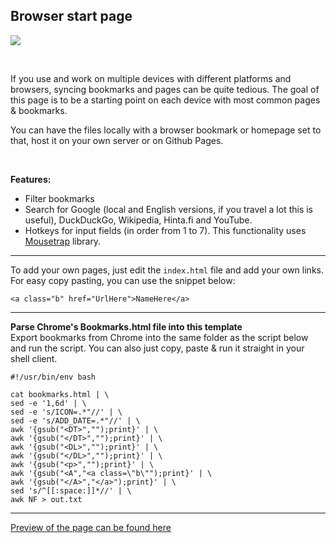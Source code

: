 ## Browser start page

![](https://user-images.githubusercontent.com/35720395/64944768-c3407500-d877-11e9-9a94-cac567efbe6d.png)

<br/>

If you use and work on multiple devices with different platforms and browsers, syncing bookmarks and pages can be quite tedious. The goal of this page is to be a starting point on each device with most common pages & bookmarks.

You can have the files locally with a browser bookmark or homepage set to that, host it on your own server or on Github Pages.

<br/>

**Features:**

- Filter bookmarks
- Search for Google (local and English versions, if you travel a lot this is useful), DuckDuckGo, Wikipedia, Hinta.fi and YouTube.
- Hotkeys for input fields (in order from 1 to 7). This functionality uses [Mousetrap](https://github.com/ccampbell/mousetrap) library.

___

To add your own pages, just edit the `index.html` file and add your own links. For easy copy pasting, you can use the snippet below:

```
<a class="b" href="UrlHere">NameHere</a>
```

___

**Parse Chrome's Bookmarks.html file into this template**  
Export bookmarks from Chrome into the same folder as the script below and run the script. You can also just copy, paste & run it straight in your shell client.

```
#!/usr/bin/env bash

cat bookmarks.html | \
sed -e '1,6d' | \
sed -e 's/ICON=.*"//' | \
sed -e 's/ADD_DATE=.*"//' | \
awk '{gsub("<DT>","");print}' | \
awk '{gsub("</DT>","");print}' | \
awk '{gsub("<DL>","");print}' | \
awk '{gsub("</DL>","");print}' | \
awk '{gsub("<p>","");print}' | \
awk '{gsub("<A","<a class=\"b\"");print}' | \
awk '{gsub("</A>","</a>");print}' | \
sed 's/^[[:space:]]*//' | \
awk NF > out.txt
```

___

[Preview of the page can be found here](https://joonikko.github.io/browser-start-page/)
